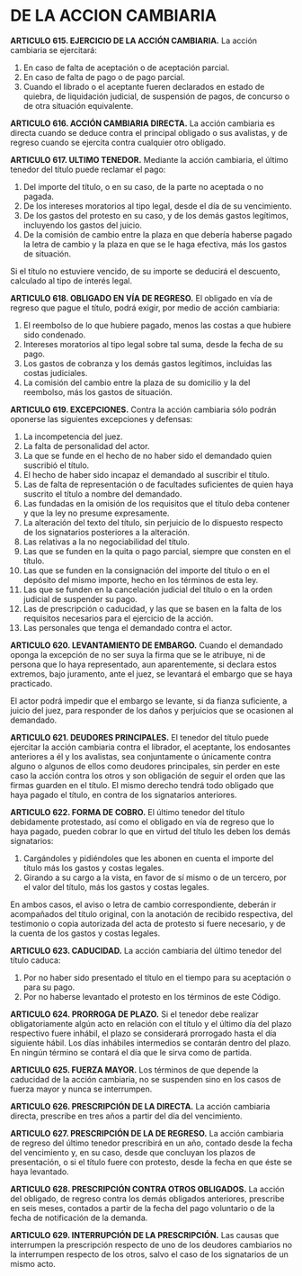 # DE LA ACCION CAMBIARIA

__ARTICULO 615. EJERCICIO DE LA ACCIÓN CAMBIARIA.__ La acción cambiaria se ejercitará:

1. En caso de falta de aceptación o de aceptación parcial.
2. En caso de falta de pago o de pago parcial.
3. Cuando el librado o el aceptante fueren declarados en estado de quiebra, de liquidación
judicial, de suspensión de pagos, de concurso o de otra situación equivalente.

__ARTICULO 616. ACCIÓN CAMBIARIA DIRECTA.__ La acción cambiaria es directa cuando se
deduce contra el principal obligado o sus avalistas, y de regreso cuando se ejercita contra
cualquier otro obligado.

__ARTICULO 617. ULTIMO TENEDOR.__ Mediante la acción cambiaria, el último tenedor del título
puede reclamar el pago:

1. Del importe del título, o en su caso, de la parte no aceptada o no pagada.
2. De los intereses moratorios al tipo legal, desde el día de su vencimiento.
3. De los gastos del protesto en su caso, y de los demás gastos legítimos, incluyendo los gastos
del juicio.
4. De la comisión de cambio entre la plaza en que debería haberse pagado la letra de cambio
y la plaza en que se le haga efectiva, más los gastos de situación.

Si el título no estuviere vencido, de su importe se deducirá el descuento, calculado al tipo de
interés legal.

__ARTICULO 618. OBLIGADO EN VÍA DE REGRESO.__ El obligado en vía de regreso que pague el
título, podrá exigir, por medio de acción cambiaria:

1. El reembolso de lo que hubiere pagado, menos las costas a que hubiere sido condenado.
2. Intereses moratorios al tipo legal sobre tal suma, desde la fecha de su pago.
3. Los gastos de cobranza y los demás gastos legítimos, incluidas las costas judiciales.
4. La comisión del cambio entre la plaza de su domicilio y la del reembolso, más los gastos de
situación.

__ARTICULO 619. EXCEPCIONES.__ Contra la acción cambiaria sólo podrán oponerse las
siguientes excepciones y defensas:

1. La incompetencia del juez.
2. La falta de personalidad del actor.
3. La que se funde en el hecho de no haber sido el demandado quien suscribió el título.
4. El hecho de haber sido incapaz el demandado al suscribir el título.
5. Las de falta de representación o de facultades suficientes de quien haya suscrito el título a
nombre del demandado.
6. Las fundadas en la omisión de los requisitos que el título deba contener y que la ley no
presume expresamente.
7. La alteración del texto del título, sin perjuicio de lo dispuesto respecto de los signatarios
posteriores a la alteración.
8. Las relativas a la no negociabilidad del título.
9. Las que se funden en la quita o pago parcial, siempre que consten en el título.
10. Las que se funden en la consignación del importe del título o en el depósito del mismo
importe, hecho en los términos de esta ley.
11. Las que se funden en la cancelación judicial del título o en la orden judicial de suspender su
pago.
12. Las de prescripción o caducidad, y las que se basen en la falta de los requisitos necesarios
para el ejercicio de la acción.
13. Las personales que tenga el demandado contra el actor.

__ARTICULO 620. LEVANTAMIENTO DE EMBARGO.__ Cuando el demandado oponga la
excepción de no ser suya la firma que se le atribuye, ni de persona que lo haya representado,
aun aparentemente, si declara estos extremos, bajo juramento, ante el juez, se levantará el
embargo que se haya practicado.

El actor podrá impedir que el embargo se levante, si da fianza suficiente, a juicio del juez, para
responder de los daños y perjuicios que se ocasionen al demandado.

__ARTICULO 621. DEUDORES PRINCIPALES.__ El tenedor del título puede ejercitar la acción
cambiaria contra el librador, el aceptante, los endosantes anteriores a él y los avalistas, sea
conjuntamente o únicamente contra alguno o algunos de ellos como deudores principales, sin
perder en este caso la acción contra los otros y son obligación de seguir el orden que las firmas
guarden en el título. El mismo derecho tendrá todo obligado que haya pagado el título, en
contra de los signatarios anteriores.

__ARTICULO 622. FORMA DE COBRO.__ El último tenedor del título debidamente protestado, así
como el obligado en vía de regreso que lo haya pagado, pueden cobrar lo que en virtud del
título les deben los demás signatarios:

1. Cargándoles y pidiéndoles que les abonen en cuenta el importe del título más los gastos y
costas legales.
2. Girando a su cargo a la vista, en favor de sí mismo o de un tercero, por el valor del título,
más los gastos y costas legales.

En ambos casos, el aviso o letra de cambio correspondiente, deberán ir acompañados del título
original, con la anotación de recibido respectiva, del testimonio o copia autorizada del acta de
protesto si fuere necesario, y de la cuenta de los gastos y costas legales.

__ARTICULO 623. CADUCIDAD.__ La acción cambiaria del último tenedor del título caduca:

1. Por no haber sido presentado el título en el tiempo para su aceptación o para su pago.
2. Por no haberse levantado el protesto en los términos de este Código.

__ARTICULO 624. PRORROGA DE PLAZO.__ Si el tenedor debe realizar obligatoriamente algún
acto en relación con el título y el último día del plazo respectivo fuere inhábil, el plazo se
considerará prorrogado hasta el día siguiente hábil. Los días inhábiles intermedios se contarán
dentro del plazo. En ningún término se contará el día que le sirva como de partida.

__ARTICULO 625. FUERZA MAYOR.__ Los términos de que depende la caducidad de la acción
cambiaria, no se suspenden sino en los casos de fuerza mayor y nunca se interrumpen.

__ARTICULO 626. PRESCRIPCIÓN DE LA DIRECTA.__ La acción cambiaria directa, prescribe en
tres años a partir del día del vencimiento.

__ARTICULO 627. PRESCRIPCIÓN DE LA DE REGRESO.__ La acción cambiaria de regreso del
último tenedor prescribirá en un año, contado desde la fecha del vencimiento y, en su caso,
desde que concluyan los plazos de presentación, o si el título fuere con protesto, desde la fecha
en que éste se haya levantado.

__ARTICULO 628. PRESCRIPCIÓN CONTRA OTROS OBLIGADOS.__ La acción del obligado, de
regreso contra los demás obligados anteriores, prescribe en seis meses, contados a partir de la
fecha del pago voluntario o de la fecha de notificación de la demanda.

__ARTICULO 629. INTERRUPCIÓN DE LA PRESCRIPCIÓN.__ Las causas que interrumpen la
prescripción respecto de uno de los deudores cambiarios no la interrumpen respecto de los
otros, salvo el caso de los signatarios de un mismo acto.
